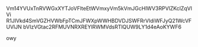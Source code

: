 Vm14YVUxTnRVWGxXYTJoVFlteEtWVmxyVm5kVmJGcHlWV3RPVlZKclZqVlVi
R1JIVkd4SmVGZHVWbFpTCmJFWXpWWHBDVDJSWFRrVldiWFJyQ21WcVFUVlJN
bVIzVGtac2RFMUVNRXREYlRWMVdsRTlQUW9LY1d4eAoKYWF6

owy